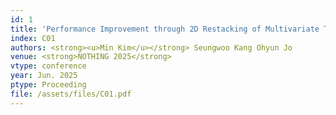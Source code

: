 ```yaml
---
id: 1
title: 'Performance Improvement through 2D Restacking of Multivariate Time Series Data'
index: C01
authors: <strong><u>Min Kim</u></strong> Seungwoo Kang Ohyun Jo
venue: <strong>NOTHING 2025</strong>
vtype: conference
year: Jun. 2025
ptype: Proceeding
file: /assets/files/C01.pdf
---
```


